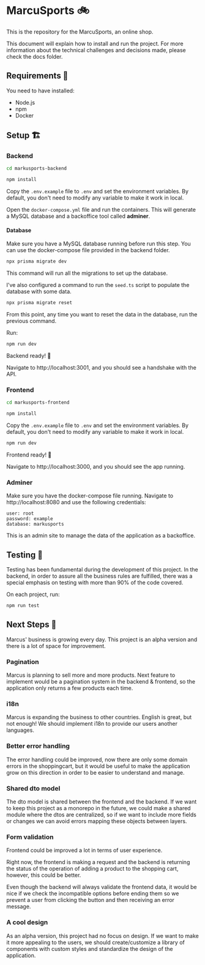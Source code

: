 # MarcuSports 🚲

This is the repository for the MarcuSports, an online shop.

This document will explain how to install and run the project. For more information about the technical challenges and
decisions made, please check the docs folder.

## Requirements 📝

You need to have installed:

- Node.js
- npm
- Docker

## Setup 🏗️

### Backend

```bash
cd markusports-backend
```

```bash
npm install
```

Copy the `.env.example` file to `.env` and set the environment variables. By default, you don't need to modify any
variable to make it work in local.

Open the `docker-compose.yml` file and run the containers. This will generate a MySQL database and a backoffice tool
called **adminer**.

#### Database

Make sure you have a MySQL database running before run this step. You can use the docker-compose file provided in the
backend folder.

```bash
npx prisma migrate dev
```

This command will run all the migrations to set up the database.

I've also configured a command to run the `seed.ts` script to
populate the database with some data.
```bash
npx prisma migrate reset
```

From this point, any time you want to reset the data in the database, run the previous command.

Run:

```bash
npm run dev
```

Backend ready! 🚀

Navigate to http://localhost:3001, and you should see a handshake with the API.

### Frontend

```bash
cd markusports-frontend
```

```bash
npm install
```

Copy the `.env.example` file to `.env` and set the environment variables. By default, you don't need to modify any
variable to make it work in local.

```bash
npm run dev
```

Frontend ready! 🚀

Navigate to http://localhost:3000, and you should see the app running.

### Adminer

Make sure you have the docker-compose file running. Navigate to http://localhost:8080 and use the following credentials:

````dotenv
user: root
password: example
database: markusports
````

This is an admin site to manage the data of the application as a backoffice.

## Testing 🧪

Testing has been fundamental during the development of this project. In the backend, in order to assure all the business
rules are fulfilled, there was a special emphasis on testing with more than 90% of the code covered.

On each project, run:

```bash
npm run test
```

## Next Steps 🔮

Marcus' business is growing every day. This project is an alpha version and there is a lot of space for improvement.

### Pagination

Marcus is planning to sell more and more products. Next feature to implement would be a pagination system in the
backend & frontend, so the application only returns a few products each time.

### i18n

Marcus is expanding the business to other countries. English is great, but not enough! We should implement i18n to
provide our users another languages.

### Better error handling

The error handling could be improved, now there are only some domain errors in the shoppingcart, but it would be useful
to make the application grow on this direction in order to be easier to understand and manage.

### Shared dto model

The dto model is shared between the frontend and the backend. If we want to keep this project as a monorepo in the
future, we could make a shared module where the dtos are centralized, so if we want to include more fields or changes we
can avoid errors mapping these objects between layers.

### Form validation

Frontend could be improved a lot in terms of user experience.

Right now, the frontend is making a request and the
backend is returning the status of the operation of adding a product to the shopping cart, however, this could be
better.

Even though the backend will always validate the frontend data, it would be nice if we check the incompatible options
before ending them so we prevent a user from clicking the button and then receiving an error message.

### A cool design

As an alpha version, this project had no focus on design. If we want to make it more appealing to the users, we should
create/customize a library of components with custom styles and standardize the design of the application.
